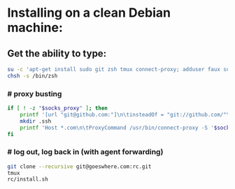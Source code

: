 # Installing on a clean Debian machine:

## Get the ability to type:

```bash
su -c 'apt-get install sudo git zsh tmux connect-proxy; adduser faux sudo; chsh -s /bin/zsh'
chsh -s /bin/zsh
```

### # proxy busting

```bash
if [ ! -z "$socks_proxy" ]; then
    printf '[url "git@github.com:"]\n\tinsteadOf = "git://github.com/"\n\tinsteadOf = "https://github.com/"\n' >> ~/.gitconfig
    mkdir .ssh
    printf 'Host *.com\n\tProxyCommand /usr/bin/connect-proxy -S '$socks_proxy' %%h %%p\n' >> .ssh/config
fi
```

### # log out, log back in (with agent forwarding)

```bash
git clone --recursive git@goeswhere.com:rc.git
tmux
rc/install.sh
```
